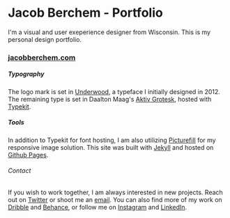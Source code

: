 # Jacob Berchem - Portfolio

I'm a visual and user exeperience designer from Wisconsin. This is my personal design portfolio.
### [jacobberchem.com](http://jacobberchem.com/)

##### Typography
The logo mark is set in [Underwood](http://jacobberchem.com/portfolio/underwood/), a typeface I initially designed in 2012.
The remaining type is set in Daalton Maag's [Aktiv Grotesk](https://www.daltonmaag.com/library/aktiv-grotesk_), hosted with [Typekit](https://typekit.com/fonts/aktiv-grotesk-std).

##### Tools
In addition to Typekit for font hosting, I am also utilizing [Picturefill](https://scottjehl.github.io/picturefill/) for my responsive image solution. This site was built with [Jekyll](http://jekyllrb.com/) and hosted on [Github Pages](https://pages.github.com/).

###### Contact
If you wish to work together, I am always interested in new projects. Reach out on [Twitter](https://twitter.com/jakeberk) or shoot me an [email](mailto:jacob.berchem@gmail.com). You can also find more of my work on [Dribble](https://dribbble.com/jakeberk) and [Behance](https://www.behance.net/jakeberk), or follow me on [Instagram](https://www.instagram.com/jakeberk/) and [LinkedIn](https://www.linkedin.com/in/jakeberk).
